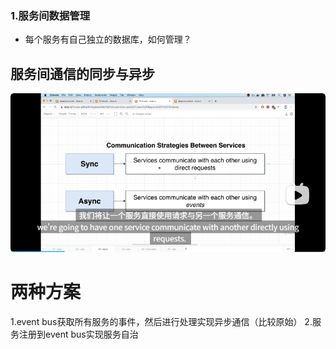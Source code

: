 ### 1.服务间数据管理
- 每个服务有自己独立的数据库，如何管理？
## 服务间通信的同步与异步
![alt text](img/image.png)
# 两种方案
1.event bus获取所有服务的事件，然后进行处理实现异步通信（比较原始）
2.服务注册到event bus实现服务自治